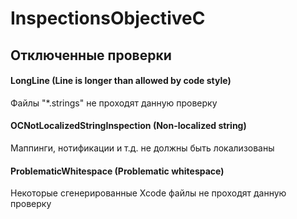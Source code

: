 # InspectionsObjectiveC

## Отключенные проверки

#### LongLine (Line is longer than allowed by code style)
Файлы "*.strings" не проходят данную проверку

#### OCNotLocalizedStringInspection (Non-localized string)
Маппинги, нотификации и т.д. не должны быть локализованы

#### ProblematicWhitespace (Problematic whitespace)
Некоторые сгенерированные Xcode файлы не проходят данную проверку
